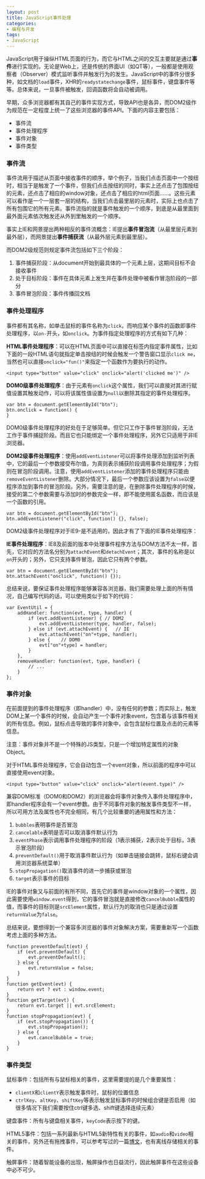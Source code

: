```yaml
---
layout: post
title: JavaScript事件处理
categories:
- 编程与开发
tags:
- JavaScript
---
```


JavaScript用于操纵HTML页面的行为，而它与HTML之间的交互主要就是通过**事件**进行实现的。无论是Web上，还是传统的界面UI（如QT等），一般都是使用观察者（Observer）模式监听事件并触发行为的发生。JavaScript中的事件分很多种，如文档的`load`事件，XHR的`readystatechange`事件，鼠标事件，键盘事件等等。总体来说，一旦事件被触发，回调函数将会自动被调用。

早期，众多浏览器都有其自己的事件实现方式，导致API也是各异，而DOM2级作为规范在一定程度上统一了这些浏览器的事件API。下面的内容主要包括：

* 事件流
* 事件处理程序
* 事件对象
* 事件类型

### 事件流

事件流用于描述从页面中接收事件的顺序，举个例子，当我们点击页面中一个按纽时，相当于是触发了一个事件，但我们点击按纽的同时，事实上还点击了包围按纽的元素，还点击了相应的window对象，还点击了相应的html页面……。这些元素可以看作是一个一层套一层的结构，当我们点击最里层的元素时，实际上也点击了所有包围它的所有元素。事件流指的就是事件触发的一个顺序，到底是从最里面到最外面元素依次触发还从外到里触发的一个顺序。

事实上IE和网景提出两种相反的事件流概念：IE提出**事件冒泡流**（从最里层元素到最外层），而网景提出**事件捕获流**（从最外层元素到最里层）。

而DOM2级规范则规定事件流包括如下三个阶段：

1. 事件捕获阶段：从document开始到最具体的一个元素上层，这期间目标不会接收事件
2. 处于目标阶段：事件在具体元素上发生并在事件处理中被看作冒泡阶段的一部分
3. 事件冒泡阶段：事件传播回文档

### 事件处理程序

事件都有其名称，如单击鼠标的事件名称为`click`，而响应某个事件的函数即事件处理程序，以`on-`开头，如`onclick`。为事件指定处理程序的方式有如下几种：

**HTML事件处理程序**：可以在HTML页面中可以直接在标签内指定事件属性，比如下面的一段HTML语句就指定单击按纽的时候会触发一个警告窗口显示`click me`，当然也可以直接`onclick="fun()"`来指定一个函数作为要执行的动作。

    <input type="button" value="click" onclick="alert('clicked me')" />

**DOM0级事件处理程序**：由于元素有`onclick`这个属性，我们可以直接对其进行赋值设置其触发动作，可以将该属性值设置为`null`以删除其指定的事件处理程序。

    var btn = document.getElementById("btn");
    btn.onclick = function() {
    }

DOM0级事件处理程序的好处在于足够简单。但它只工作于事件冒泡阶段，无法工作于事件捕捉阶段。而且它也只能绑定一个事件处理程序，另外它只适用于非IE浏览器。

**DOM2级事件处理程序**：使用`addEventListener`可以将事件处理添加到监听列表中，它的最后一个参数接受布尔值，为真则表示捕获阶段调用事件处理程序；为假则在冒泡阶段调用。注意，使用`addEventListener`添加的事件处理程序只能由`removeEventListener`删除。大部分情况下，最后一个参数应该设置为`false`以便程序添加到事件的冒泡阶段。另外，需要注意的是，在删除事件处理程序的时候，接受的第二个参数需要与添加时的参数完全一样，即不能使用匿名函数，而应该是一个函数的引用。

    var btn = document.getElementById("btn");
    btn.addEventListener("click", function() {}, false);

DOM2级事件处理程序对于IE9-是不适用的，因此才有了下面的IE事件处理程序：

**IE事件处理程序**：IE8及前面的版本中处理事件程序方法与DOM方法不太一样，首先，它对应的方法名分别为`attachEvent`和`detachEvent`；其次，事件的名称是以`on`开头的；另外，它只支持事件冒泡，因此它只有两个参数。

    var btn = document.getElementById("btn");
    btn.attachEvent("onclick", function() {});

总结来说，要保证事件处理程序能够兼容各浏览器，我们需要处理上面的所有情况，自己编写代码的话，可以使用类似于如下的代码：

    var EventUtil = {
        addHandler: function(evt, type, handler) {
            if (evt.addEventListener) { // DOM2
                evt.addEventListener(type, handler, false);
            } else if (evt.attachEvent) {   // IE
                evt.attachEvent("on"+type, handler);
            } else {    // DOM0
                evt["on"+type] = handler;
            }
        },
        removeHandler: function(evt, type, handler) {
            // ...
        }
    };

### 事件对象

在前面提到的事件处理程序（即handler）中，没有任何的参数；而实际上，触发DOM上某一个事件的时候，会自动产生一个事件对象event，包含着与该事件相关的所有信息。例如，鼠标点击导致的事件对象中，会包含鼠标位置及点击的元素等信息。

注意：事件对象并不是一个特殊的JS类型，只是一个增加特定属性的对象Object。

对于HTML事件处理程序，它会自动包含一个event对象，所以前面的程序中可以直接使用event对象。

    <input type="button" value="click" onclick="alert(event.type)" />

兼容DOM标准（DOM0和DOM2）的浏览器会将事件对象传入事件处理程序中，即handler程序会有一个event参数。由于不同事件对象的触发事件类型不一样，所以可用方法及属性也不完全相同，有几个比较重要的通用属性和方法：

1. `bubbles`表明事件是否冒泡
2. `cancelable`表明是否可以取消事件默认行为
3. `eventPhase`表示调用事件处理程序的阶段（1表示捕获，2表示处于目标，3表示冒泡阶段）
4. `preventDefault()`用于取消事件默认行为（如单击链接会跳转，鼠标右键会调用浏览器系统菜单）
5. `stopPropagation()`取消事件的进一步捕获或冒泡
6. `target`表示事件的目标

IE的事件对象又与前面的有所不同，首先它的事件是window对象的一个属性，因此需要使用`window.event`得到，它的事件冒泡就是直接修改`cancelBubble`属性的值，而事件的目标则是`srcElement`属性，默认行为的取消也只是通过设置`returnValue`为`false`。

总结来说，要想得到一个兼容多浏览器的事件对象解决方案，需要重新写一个函数考虑上面的多种方法。

    function preventDefault(evt) {
        if (evt.preventDefault) {
            evt.preventDefault();
        } else {
            evt.returnValue = false;
        }
    }
    function getEvent(evt) {
        return evt ? evt : window.event;
    }
    function getTarget(evt) {
        return evt.target || evt.srcElement;
    }
    function stopPropagation(evt) {
        if (evt.stopPropagation()) {
            evt.stopPropagation();
        } else {
            evt.cancelBubble = true;
        }
    }

### 事件类型

鼠标事件：包括所有与鼠标相关的事件，这里需要提的是几个重要属性：

* `clientX`和`clientY`表示触发事件时，鼠标的位置信息
* `ctrlKey`、`altKey`、`shiftKey`等表示触发鼠标事件的时候组合键是否启用（如很多情况下我们需要按住ctrl键多选、shift键选择连续元素）

键盘事件：所有与键盘相关事件，`keyCode`表示按下的键。

HTML5事件：包括一系列最新与HTML5新特性有关的事件，如`audio`和`video`相关的事件，另外还有拖拽事件，可以参考写过的一篇[博文](/2014-09-html5-drag-and-drop)，也有离线存储相关的事件。

触屏事件：随着智能设备的出现，触屏操作也日益流行，因此触屏事件在这些设备中必不可少。
